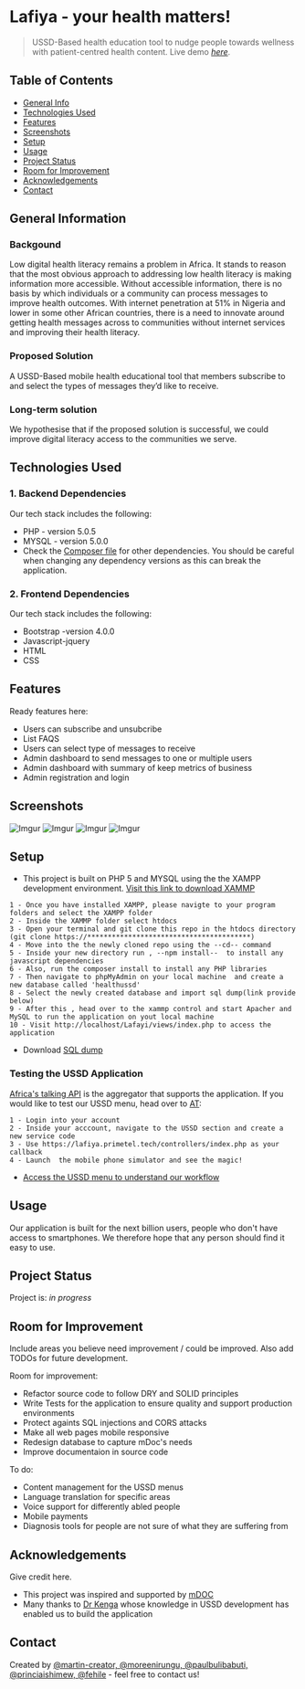 # Lafiya - your health matters!
> USSD-Based health education tool to nudge people towards wellness with patient-centred health content.
> Live demo [_here_](https://lafiya.primetel.tech/views/index.php). 

## Table of Contents
* [General Info](#general-information)
* [Technologies Used](#technologies-used)
* [Features](#features)
* [Screenshots](#screenshots)
* [Setup](#setup)
* [Usage](#usage)
* [Project Status](#project-status)
* [Room for Improvement](#room-for-improvement)
* [Acknowledgements](#acknowledgements)
* [Contact](#contact)



## General Information
### Backgound
Low digital health literacy remains a problem in Africa. It stands to reason that the most obvious approach to addressing low health literacy is making information more accessible. Without accessible information, there is no basis by which individuals or a community can process messages to improve health outcomes. With internet penetration at 51% in Nigeria and lower in some other African countries, there is a need to innovate around getting health messages across to communities without internet services and improving their health literacy.

### Proposed Solution
A USSD-Based mobile health educational tool that members subscribe to and select the types of messages they’d like to receive.


### Long-term solution
We hypothesise that if the proposed solution is successful, we could improve digital literacy access to the communities we serve.




## Technologies Used

### 1. Backend Dependencies
Our tech stack includes the following:
- PHP - version 5.0.5
- MYSQL - version 5.0.0
- Check the [Composer file](./composer.json) for other dependencies. You should be careful when changing any  dependency versions as this  can break the application. 

### 2. Frontend Dependencies
Our tech stack includes the following:
- Bootstrap -version 4.0.0
- Javascript-jquery
- HTML
- CSS

## Features
Ready features here:
- Users can subscribe and unsubcribe
- List FAQS
- Users can select type of messages to receive
- Admin dashboard to send messages to one or multiple users
- Admin dashboard with summary of keep metrics of business
- Admin registration and login


## Screenshots

![Imgur](/images/1.png)
![Imgur](/images/2.png)
![Imgur](/images/3.png)
![Imgur](/images/4.png)




## Setup

* This project is built on PHP 5 and MYSQL using the the XAMPP development environment. [Visit this link to download XAMMP](https://www.apachefriends.org/)
```
1 - Once you have installed XAMPP, please navigte to your program folders and select the XAMPP folder
2 - Inside the XAMMP folder select htdocs
3 - Open your terminal and git clone this repo in the htdocs directory (git clone https://****************************************)
4 - Move into the the newly cloned repo using the --cd-- command
5 - Inside your new directory run , --npm install--  to install any javascript dependencies
6 - Also, run the composer install to install any PHP libraries
7 - Then navigate to phpMyAdmin on your local machine  and create a new database called 'healthussd'
8 - Select the newly created database and import sql dump(link provide below)
9 - After this , head over to the xammp control and start Apacher and MySQL to run the application on yout local machine
10 - Visit http://localhost/Lafayi/views/index.php to access the application

```
* Download  [SQL dump ](./database/lafiya.sql)

### Testing the USSD Application

[Africa's talking API](https://africastalking.com/) is the aggregator that supports the application.  If you would like to test our USSD menu, head over  to [AT](https://africastalking.com/):
```
1 - Login into your account 
2 - Inside your acccount, navigate to the USSD section and create a new service code
3 - Use https://lafiya.primetel.tech/controllers/index.php as your callback
4 - Launch  the mobile phone simulator and see the magic!

```

* [Access the USSD menu to understand our workflow](https://drive.google.com/file/d/1j8zSddB81ISFrdrcg6Kj9eH4DmnFzNWr/view?usp=sharing)


## Usage
 Our application is built for the next billion users, people who don't have access to smartphones. We therefore hope that any person should find it easy to use. 



## Project Status
Project is: _in progress_ 


## Room for Improvement
Include areas you believe need improvement / could be improved. Also add TODOs for future development.

Room for improvement:
- Refactor source code to follow DRY and SOLID principles
- Write Tests for the application to ensure quality and support production environments
- Protect againts SQL injections and CORS attacks
- Make all web pages mobile responsive
- Redesign database to capture mDoc's needs 
- Improve documentaion in source code

To do:
- Content management for  the USSD menus
- Language translation for specific areas
- Voice support for differently abled people
- Mobile payments
- Diagnosis tools for people are not sure of what they are suffering from


## Acknowledgements
Give credit here.
- This project was inspired and supported by [mDOC](https://www.mymdoc.com/)
- Many thanks to [Dr Kenga](https://ke.linkedin.com/in/derduskenga) whose knowledge in USSD development has enabled us to build the application


## Contact
Created by [@martin-creator, @moreenirungu, @paulbulibabuti, @princiaishimew, @fehile](martinlubowa@outlook.com) - feel free to contact us!




